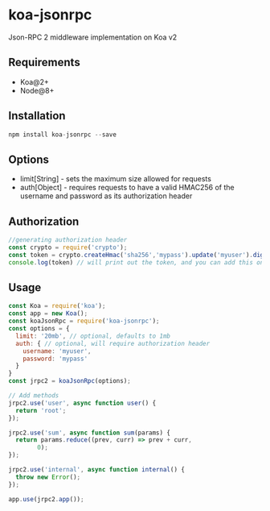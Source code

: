 # koa-jsonrpc
Json-RPC 2 middleware implementation on Koa v2

## Requirements
- Koa@2+
- Node@8+


## Installation
```js
npm install koa-jsonrpc --save
```

## Options

- limit[String] - sets the maximum size allowed for requests
- auth[Object] - requires requests to have a valid HMAC256 of the username and password as its authorization header

## Authorization
```js
//generating authorization header
const crypto = require('crypto');
const token = crypto.createHmac('sha256','mypass').update('myuser').digest('hex')
console.log(token) // will print out the token, and you can add this on the header of your request.
```

## Usage
```js
const Koa = require('koa');
const app = new Koa();
const koaJsonRpc = require('koa-jsonrpc');
const options = {
  limit: '20mb', // optional, defaults to 1mb
  auth: { // optional, will require authorization header
    username: 'myuser',
    password: 'mypass'
  }
}
const jrpc2 = koaJsonRpc(options);

// Add methods
jrpc2.use('user', async function user() {
  return 'root';
});

jrpc2.use('sum', async function sum(params) {
  return params.reduce((prev, curr) => prev + curr,
        0);
});

jrpc2.use('internal', async function internal() {
  throw new Error();
});

app.use(jrpc2.app());
```

